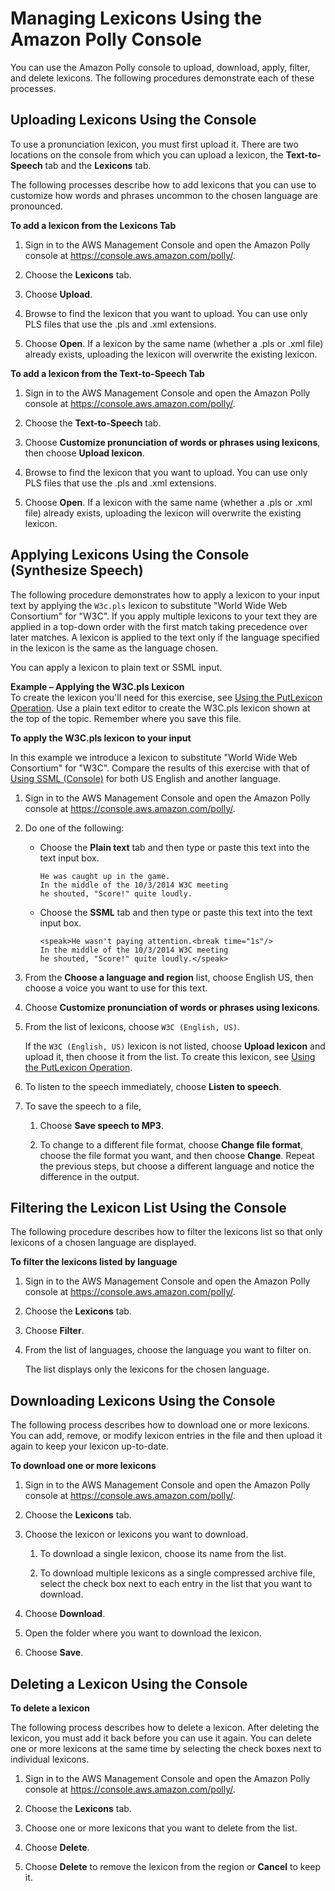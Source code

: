 # Managing Lexicons Using the Amazon Polly Console<a name="managing-lexicons-console"></a>

You can use the Amazon Polly console to upload, download, apply, filter, and delete lexicons\. The following procedures demonstrate each of these processes\. 

## Uploading Lexicons Using the Console<a name="managing-lexicons-console-upload"></a>

To use a pronunciation lexicon, you must first upload it\. There are two locations on the console from which you can upload a lexicon, the **Text\-to\-Speech** tab and the **Lexicons** tab\.

The following processes describe how to add lexicons that you can use to customize how words and phrases uncommon to the chosen language are pronounced\. <a name="upload-lexicon-lexicons-tab"></a>

**To add a lexicon from the Lexicons Tab**

1. Sign in to the AWS Management Console and open the Amazon Polly console at [https://console\.aws\.amazon\.com/polly/](https://console.aws.amazon.com/polly/)\.

1. Choose the **Lexicons** tab\.

1. Choose **Upload**\.

1. Browse to find the lexicon that you want to upload\. You can use only PLS files that use the \.pls and \.xml extensions\.

1. Choose **Open**\. If a lexicon by the same name \(whether a \.pls or \.xml file\) already exists, uploading the lexicon will overwrite the existing lexicon\.<a name="upload-lexicon-tts-tab"></a>

**To add a lexicon from the Text\-to\-Speech Tab**

1. Sign in to the AWS Management Console and open the Amazon Polly console at [https://console\.aws\.amazon\.com/polly/](https://console.aws.amazon.com/polly/)\.

1. Choose the **Text\-to\-Speech** tab\.

1. Choose **Customize pronunciation of words or phrases using lexicons**, then choose **Upload lexicon**\.

1. Browse to find the lexicon that you want to upload\. You can use only PLS files that use the \.pls and \.xml extensions\.

1. Choose **Open**\. If a lexicon with the same name \(whether a \.pls or \.xml file\) already exists, uploading the lexicon will overwrite the existing lexicon\.

## Applying Lexicons Using the Console \(Synthesize Speech\)<a name="managing-lexicons-console-synthesize-speech"></a>

The following procedure demonstrates how to apply a lexicon to your input text by applying the `W3c.pls` lexicon to substitute "World Wide Web Consortium" for "W3C"\. If you apply multiple lexicons to your text they are applied in a top\-down order with the first match taking precedence over later matches\. A lexicon is applied to the text only if the language specified in the lexicon is the same as the language chosen\.

You can apply a lexicon to plain text or SSML input\.

**Example – Applying the W3C\.pls Lexicon**  
To create the lexicon you'll need for this exercise, see [Using the PutLexicon Operation](gs-put-lexicon.md)\. Use a plain text editor to create the W3C\.pls lexicon shown at the top of the topic\. Remember where you save this file\.  

**To apply the W3C\.pls lexicon to your input**

In this example we introduce a lexicon to substitute "World Wide Web Consortium" for "W3C"\. Compare the results of this exercise with that of [Using SSML \(Console\)](ssml-to-speech-console.md) for both US English and another language\.

1. Sign in to the AWS Management Console and open the Amazon Polly console at [https://console\.aws\.amazon\.com/polly/](https://console.aws.amazon.com/polly/)\.

1. Do one of the following:
   + Choose the **Plain text** tab and then type or paste this text into the text input box\.

     ```
     He was caught up in the game. 
     In the middle of the 10/3/2014 W3C meeting 
     he shouted, "Score!" quite loudly.
     ```
   + Choose the **SSML** tab and then type or paste this text into the text input box\.

     ```
     <speak>He wasn't paying attention.<break time="1s"/>
     In the middle of the 10/3/2014 W3C meeting 
     he shouted, "Score!" quite loudly.</speak>
     ```

1. From the **Choose a language and region** list, choose English US, then choose a voice you want to use for this text\.

1. Choose **Customize pronunciation of words or phrases using lexicons**\.

1. From the list of lexicons, choose `W3C (English, US)`\.

   If the `W3C (English, US)` lexicon is not listed, choose **Upload lexicon** and upload it, then choose it from the list\. To create this lexicon, see [Using the PutLexicon Operation](gs-put-lexicon.md)\.

1. To listen to the speech immediately, choose **Listen to speech**\.

1. To save the speech to a file,

   1. Choose **Save speech to MP3**\.

   1. To change to a different file format, choose **Change file format**, choose the file format you want, and then choose **Change**\.
Repeat the previous steps, but choose a different language and notice the difference in the output\.

## Filtering the Lexicon List Using the Console<a name="managing-lexicons-console-filter"></a>

The following procedure describes how to filter the lexicons list so that only lexicons of a chosen language are displayed\.<a name="filter-and-choose-lexicons"></a>

**To filter the lexicons listed by language**

1. Sign in to the AWS Management Console and open the Amazon Polly console at [https://console\.aws\.amazon\.com/polly/](https://console.aws.amazon.com/polly/)\.

1. Choose the **Lexicons** tab\.

1. Choose **Filter**\.

1. From the list of languages, choose the language you want to filter on\.

   The list displays only the lexicons for the chosen language\.

## Downloading Lexicons Using the Console<a name="managing-lexicons-console-download"></a>

The following process describes how to download one or more lexicons\. You can add, remove, or modify lexicon entries in the file and then upload it again to keep your lexicon up\-to\-date\. <a name="download-lexicon"></a>

**To download one or more lexicons**

1. Sign in to the AWS Management Console and open the Amazon Polly console at [https://console\.aws\.amazon\.com/polly/](https://console.aws.amazon.com/polly/)\.

1. Choose the **Lexicons** tab\.

1. Choose the lexicon or lexicons you want to download\.

   1. To download a single lexicon, choose its name from the list\.

   1. To download multiple lexicons as a single compressed archive file, select the check box next to each entry in the list that you want to download\.

1. Choose **Download**\.

1. Open the folder where you want to download the lexicon\.

1. Choose **Save**\.

## Deleting a Lexicon Using the Console<a name="managing-lexicons-console-delete"></a><a name="delete-lexicon"></a>

**To delete a lexicon**

The following process describes how to delete a lexicon\. After deleting the lexicon, you must add it back before you can use it again\. You can delete one or more lexicons at the same time by selecting the check boxes next to individual lexicons\.

1. Sign in to the AWS Management Console and open the Amazon Polly console at [https://console\.aws\.amazon\.com/polly/](https://console.aws.amazon.com/polly/)\.

1. Choose the **Lexicons** tab\.

1. Choose one or more lexicons that you want to delete from the list\.

1. Choose **Delete**\.

1. Choose **Delete** to remove the lexicon from the region or **Cancel** to keep it\.